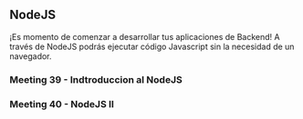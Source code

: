 ## NodeJS

¡Es momento de comenzar a desarrollar tus aplicaciones de Backend! A través de NodeJS podrás ejecutar código Javascript
sin la necesidad de un navegador.

### Meeting 39 - Indtroduccion al NodeJS

### Meeting 40 - NodeJS II